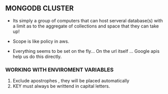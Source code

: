 ## MONGODB CLUSTER

- Its simply a group of computers that can host serveral database(s) with a limit as to the aggregate of collections and space that they can take up!

- Scope is like policy in aws.
- Everything seems to be set on the fly... On the url itself ... Google apis help us do this directly.

### WORKING WITH ENVIROMENT VARIABLES

1. Exclude apostrophes , they will be placed automatically
2. KEY must always be writtend in capital letters.
